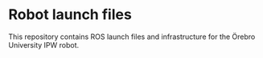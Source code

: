 # Robot launch files

This repository contains ROS launch files and infrastructure for the Örebro
University IPW robot.
